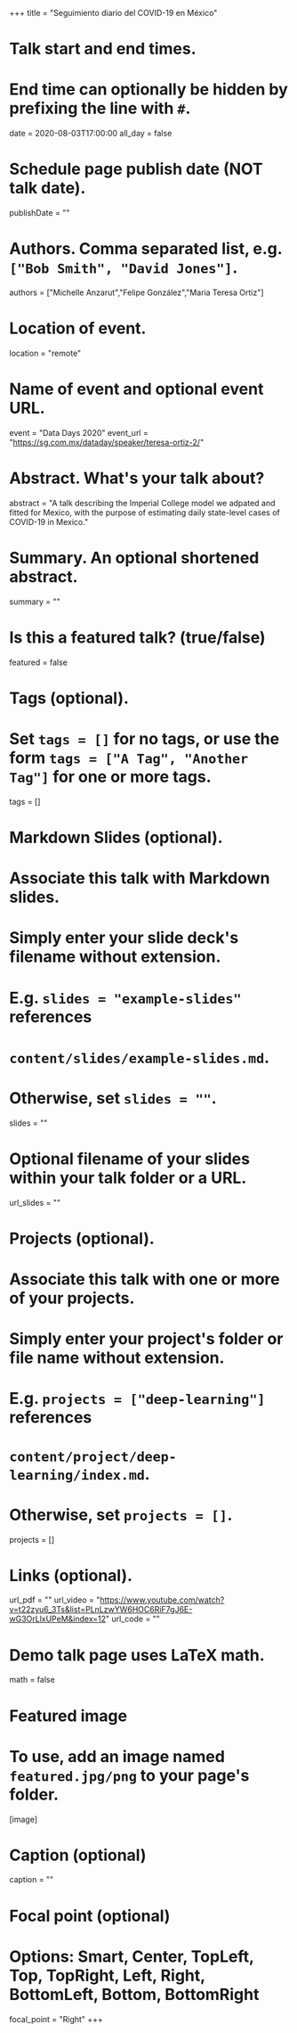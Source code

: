 +++
title = "Seguimiento diario del COVID-19 en México"

# Talk start and end times.
#   End time can optionally be hidden by prefixing the line with `#`.
date = 2020-08-03T17:00:00
all_day = false

# Schedule page publish date (NOT talk date).
publishDate = ""

# Authors. Comma separated list, e.g. `["Bob Smith", "David Jones"]`.
authors = ["Michelle Anzarut","Felipe González","Maria Teresa Ortiz"]

# Location of event.
location = "remote"

# Name of event and optional event URL.
event = "Data Days 2020"
event_url = "https://sg.com.mx/dataday/speaker/teresa-ortiz-2/"

# Abstract. What's your talk about?
abstract = "A talk describing the Imperial College model we adpated and fitted for Mexico, with the purpose of estimating daily state-level cases of COVID-19 in Mexico."

# Summary. An optional shortened abstract.
summary = ""

# Is this a featured talk? (true/false)
featured = false

# Tags (optional).
#   Set `tags = []` for no tags, or use the form `tags = ["A Tag", "Another Tag"]` for one or more tags.
tags = []

# Markdown Slides (optional).
#   Associate this talk with Markdown slides.
#   Simply enter your slide deck's filename without extension.
#   E.g. `slides = "example-slides"` references 
#   `content/slides/example-slides.md`.
#   Otherwise, set `slides = ""`.
slides = ""

# Optional filename of your slides within your talk folder or a URL.
url_slides = ""

# Projects (optional).
#   Associate this talk with one or more of your projects.
#   Simply enter your project's folder or file name without extension.
#   E.g. `projects = ["deep-learning"]` references 
#   `content/project/deep-learning/index.md`.
#   Otherwise, set `projects = []`.
projects = []

# Links (optional).
url_pdf = ""
url_video = "https://www.youtube.com/watch?v=t22zyu6_3Ts&list=PLnLzwYW6HOC6RiF7gJ6E-wG3OrLlxUPeM&index=12"
url_code = ""

# Demo talk page uses LaTeX math.
math = false

# Featured image
# To use, add an image named `featured.jpg/png` to your page's folder. 
[image]
  # Caption (optional)
  caption = ""

  # Focal point (optional)
  # Options: Smart, Center, TopLeft, Top, TopRight, Left, Right, BottomLeft, Bottom, BottomRight
  focal_point = "Right"
+++
